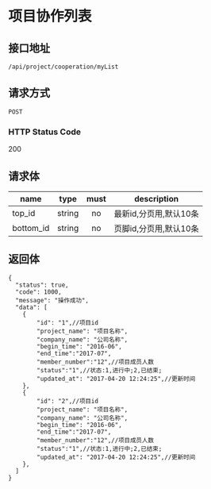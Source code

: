 # 项目协作列表

## 接口地址

`/api/project/cooperation/myList`

## 请求方式

`POST`

### HTTP Status Code

200

## 请求体

| name     | type     | must     | description |
|----------|:--------:|:--------:|:--------:|
| top_id   | string   | no      | 最新id,分页用,默认10条 |
| bottom_id   | string   | no      | 页脚id,分页用,默认10条 |



## 返回体

```json5
{
  "status": true,
  "code": 1000,
  "message": "操作成功",
  "data": [
    {
        "id": "1",//项目id
        "project_name": "项目名称",
        "company_name": "公司名称",
        "begin_time": "2016-06",
        "end_time":"2017-07",
        "member_number":"12",//项目成员人数
        "status":"1",//状态:1,进行中;2,已结束;
        "updated_at": "2017-04-20 12:24:25",//更新时间
    },
    {
        "id": "2",//项目id
        "project_name": "项目名称",
        "company_name": "公司名称",
        "begin_time": "2016-06",
        "end_time":"2017-07",
        "member_number":"12",//项目成员人数
        "status":"1",//状态:1,进行中;2,已结束;
        "updated_at": "2017-04-20 12:24:25",//更新时间
    },
  ]
}
``` 
